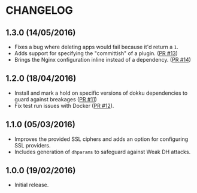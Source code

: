 # CHANGELOG

## 1.3.0 (14/05/2016)

* Fixes a bug where deleting apps would fail because it'd return a `1`.
* Adds support for specifying the "committish" of a plugin. ([PR #13][])
* Brings the Nginx configuration inline instead of a dependency. ([PR #14][])

[PR #13]: https://github.com/nickcharlton/dokku-cookbook/pull/13
[PR #14]: https://github.com/nickcharlton/dokku-cookbook/pull/14

## 1.2.0 (18/04/2016)

* Install and mark a hold on specific versions of dokku dependencies to guard
  against breakages ([PR #11][])
* Fix test run issues with Docker ([PR #12][]).

[PR #11]: https://github.com/nickcharlton/dokku-cookbook/pull/11
[PR #12]: https://github.com/nickcharlton/dokku-cookbook/pull/12

## 1.1.0 (05/03/2016)

* Improves the provided SSL ciphers and adds an option for configuring SSL
  providers.
* Includes generation of `dhparams` to safeguard against Weak DH attacks.

## 1.0.0 (19/02/2016)

* Initial release.
